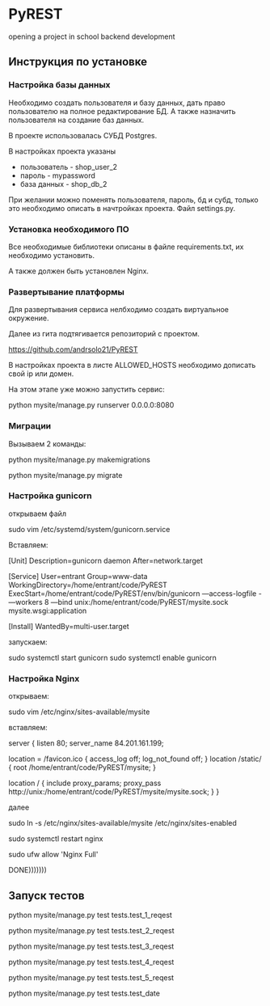 # PyREST
opening a project in school backend development

## Инструкция по установке

### Настройка базы данных

Необходимо создать пользователя и базу данных, дать право пользователю на полное редактирование БД.
А также назначить пользователя на создание баз данных.

В проекте использовалась СУБД Postgres.

В настройках проекта указаны
* пользователь - shop_user_2
* пароль - mypassword
* база данных - shop_db_2

При желании можно поменять пользователя, пароль, бд и субд, только это необходимо описать в начтройках проекта.
Файл settings.py.

### Установка необходимого ПО

Все необходимые библиотеки описаны в файле requirements.txt, их необходимо установить.

А также должен быть установлен Nginx.
### Развертывание платформы

Для развертывания сервиса нелбходимо создать виртуальное окружение.

Далее из гита подтягивается репозиторий с проектом.

https://github.com/andrsolo21/PyREST

В настройках проекта в листе ALLOWED_HOSTS необходимо дописать свой ip или домен. 

На этом этапе уже можно запустить сервис:

python mysite/manage.py runserver 0.0.0.0:8080

### Миграции

Вызываем 2 команды:

python mysite/manage.py makemigrations

python mysite/manage.py migrate

### Настройка gunicorn

открываем файл

sudo vim /etc/systemd/system/gunicorn.service

Вставляем:

[Unit] 
Description=gunicorn daemon 
After=network.target 

[Service] 
User=entrant 
Group=www-data 
WorkingDirectory=/home/entrant/code/PyREST 
ExecStart=/home/entrant/code/PyREST/env/bin/gunicorn —access-logfile - —workers 8 —bind unix:/home/entrant/code/PyREST/mysite.sock mysite.wsgi:application 

[Install] 
WantedBy=multi-user.target 

запускаем:

sudo systemctl start gunicorn
sudo systemctl enable gunicorn

### Настройка Nginx

открываем:

sudo vim /etc/nginx/sites-available/mysite

вставляем:

server { 
listen 80; 
server_name 84.201.161.199; 

location = /favicon.ico { access_log off; log_not_found off; } 
location /static/ { 
root /home/entrant/code/PyREST/mysite; 
} 

location / { 
include proxy_params; 
proxy_pass http://unix:/home/entrant/code/PyREST/mysite/mysite.sock; 
} 
}

далее

sudo ln -s /etc/nginx/sites-available/mysite /etc/nginx/sites-enabled

sudo systemctl restart nginx

sudo ufw allow 'Nginx Full'

DONE)))))))

## Запуск тестов

python mysite/manage.py test tests.test_1_reqest

python mysite/manage.py test tests.test_2_reqest

python mysite/manage.py test tests.test_3_reqest

python mysite/manage.py test tests.test_4_reqest

python mysite/manage.py test tests.test_5_reqest

python mysite/manage.py test tests.test_date



